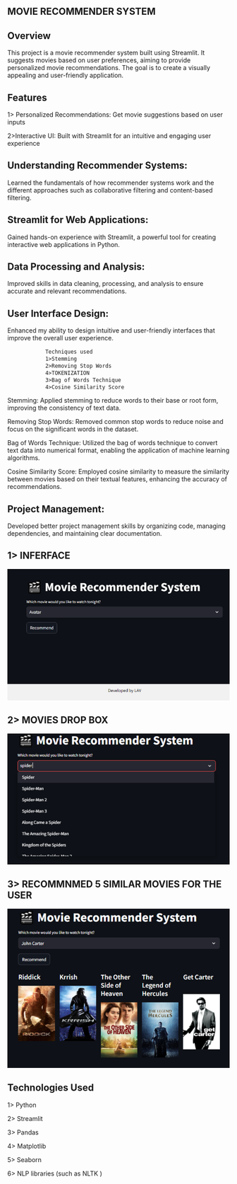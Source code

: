## MOVIE RECOMMENDER SYSTEM

## Overview
This project is a movie recommender system built using Streamlit. It suggests movies based on user preferences, aiming to provide personalized movie recommendations. The goal is to create a visually appealing and user-friendly application.


## Features
 1> Personalized Recommendations: Get movie suggestions based on user inputs 

 2>Interactive UI: Built with Streamlit for an intuitive and engaging user experience

## Understanding Recommender Systems:
Learned the fundamentals of how recommender systems work and the different approaches such as collaborative filtering and content-based filtering.


## Streamlit for Web Applications:
 Gained hands-on experience with Streamlit, a powerful tool for creating interactive web applications in Python.


## Data Processing and Analysis: 
Improved skills in data cleaning, processing, and analysis to ensure accurate and relevant recommendations.


## User Interface Design: 
Enhanced my ability to design intuitive and user-friendly interfaces that improve the overall user experience.

                Techniques used  
                1>Stemming
                2>Removing Stop Words
                4>TOKENIZATION 
                3>Bag of Words Technique
                4>Cosine Similarity Score






Stemming: Applied stemming to reduce words to their base or root form, improving the consistency of text data.


Removing Stop Words: Removed common stop words to reduce noise and focus on the significant words in the dataset.



Bag of Words Technique: Utilized the bag of words technique to convert text data into numerical format, enabling the application of machine learning algorithms.


Cosine Similarity Score: Employed cosine similarity to measure the similarity between movies based on their textual features, enhancing the accuracy of recommendations.


## Project Management:
 Developed better project management skills by organizing code, managing dependencies, and maintaining clear documentation.

## 1> INFERFACE

![App Screenshot](https://github.com/1LAV1/MOVIE-RECOMMENDER-SYSTEM/blob/main/image%20assets/intro.png?raw=true)


## 2> MOVIES DROP BOX 

![App Screenshot](https://github.com/1LAV1/MOVIE-RECOMMENDER-SYSTEM/blob/main/image%20assets/movie%20names.png?raw=true)


## 3> RECOMMNMED 5 SIMILAR MOVIES FOR THE USER

![App Screenshot](https://github.com/1LAV1/MOVIE-RECOMMENDER-SYSTEM/blob/main/image%20assets/recommender%20movies.png?raw=true)












## Technologies Used

1> Python

2> Streamlit

3> Pandas

4> Matplotlib

5> Seaborn

6> NLP libraries (such as NLTK )
        
